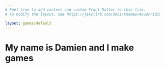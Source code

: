 ```yaml
---
# Feel free to add content and custom Front Matter to this file.
# To modify the layout, see https://jekyllrb.com/docs/themes/#overriding-theme-defaults

layout: games/default
---
```


# My name is Damien and I make games